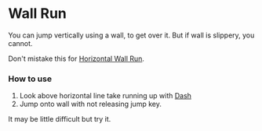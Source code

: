 # Wall Run

You can jump vertically using a wall, to get over it. But if wall is slippery, you cannot.

Don't mistake this for [Horizontal Wall Run](./h_wall_run.md).

### How to use

1. Look above horizontal line take running up with [Dash](dash.md)
2. Jump onto wall with not releasing jump key.

It may be little difficult but try it.
